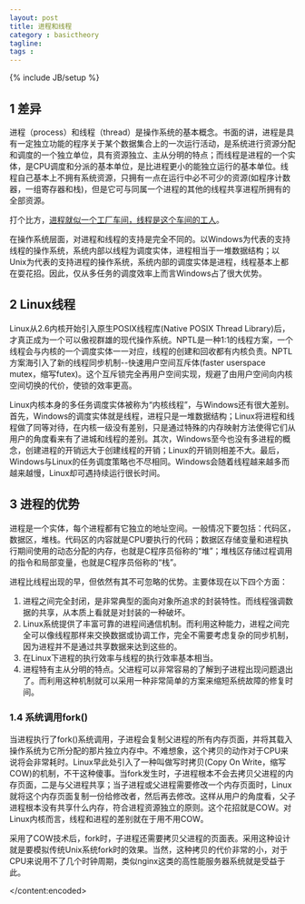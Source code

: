 ```yaml
---
layout: post
title: 进程和线程
category : basictheory
tagline:
tags :
---
```

{% include JB/setup %}

<item>
<title>进程和线程</title>
<content:encoded>
<h2>1 差异</h2>

进程（process）和线程（thread）是操作系统的基本概念。书面的讲，进程是具有一定独立功能的程序关于某个数据集合上的一次运行活动，是系统进行资源分配和调度的一个独立单位，具有资源独立、主从分明的特点；而线程是进程的一个实体，是CPU调度和分派的基本单位，是比进程更小的能独立运行的基本单位。线程自己基本上不拥有系统资源，只拥有一点在运行中必不可少的资源(如程序计数器，一组寄存器和栈)，但是它可与同属一个进程的其他的线程共享进程所拥有的全部资源。

打个比方，<a href="http://www.ruanyifeng.com/blog/2013/04/processes_and_threads.html">进程就似一个工厂车间，线程是这个车间的工人</a>。

在操作系统层面，对进程和线程的支持是完全不同的。以Windows为代表的支持线程的操作系统，系统内部以线程为调度实体，进程相当于一堆数据结构；以Unix为代表的支持进程的操作系统，系统内部的调度实体是进程，线程基本上都在耍花招。因此，仅从多任务的调度效率上而言Windows占了很大优势。

<h2>2 Linux线程</h2>

Linux从2.6内核开始引入原生POSIX线程库(Native POSIX Thread Library)后，才真正成为一个可以傲视群雄的现代操作系统。NPTL是一种1:1的线程方案，一个线程会与内核的一个调度实体一一对应，线程的创建和回收都有内核负责。NPTL方案海引入了新的线程同步机制--快速用户空间互斥体(faster userspace mutex，缩写futex)。这个互斥锁完全再用户空间实现，规避了由用户空间向内核空间切换的代价，使锁的效率更高。

Linux内核本身的多任务调度实体被称为“内核线程”，与Windows还有很大差别。首先，Windows的调度实体就是线程，进程只是一堆数据结构；Linux将进程和线程做了同等对待，在内核一级没有差别，只是通过特殊的内存映射方法使得它们从用户的角度看来有了进城和线程的差别。其次，Windows至今也没有多进程的概念，创建进程的开销远大于创建线程的开销；Linux的开销则相差不大。最后，Windows与Linux的任务调度策略也不尽相同。Windows会随着线程越来越多而越来越慢，Linux却可遇持续运行很长时间。

<h2>3 进程的优势</h2>

进程是一个实体，每个进程都有它独立的地址空间。一般情况下要包括：代码区，数据区，堆栈。代码区的内容就是CPU要执行的代码；数据区存储变量和进程执行期间使用的动态分配的内存，也就是C程序员俗称的“堆”；堆栈区存储过程调用的指令和局部变量，也就是C程序员俗称的“栈”。

进程比线程出现的早，但依然有其不可忽略的优势。主要体现在以下四个方面：
1. 进程之间完全封闭，是非常典型的面向对象所追求的封装特性。而线程强调数据的共享，从本质上看就是对封装的一种破坏。
2. Linux系统提供了丰富可靠的进程间通信机制。而利用这种能力，进程之间完全可以像线程那样来交换数据或协调工作，完全不需要考虑复杂的同步机制，因为进程并不是通过共享数据来达到这些的。
3. 在Linux下进程的执行效率与线程的执行效率基本相当。
4. 进程特有主从分明的特点。父进程可以非常容易的了解到子进程出现问题退出了。而利用这种机制就可以采用一种非常简单的方案来缩短系统故障的修复时间。

<h3>1.4 系统调用fork()</h3>

当进程执行了fork()系统调用，子进程会复制父进程的所有内存页面，并将其载入操作系统为它所分配的那片独立内存中。不难想象，这个拷贝的动作对于CPU来说将会非常耗时。Linux早此处引入了一种叫做写时拷贝(Copy On Write，缩写COW)的机制，不干这种傻事。当fork发生时，子进程根本不会去拷贝父进程的内存页面，二是与父进程共享；当子进程或父进程需要修改一个内存页面时，Linux就将这个内存页面复制一份给修改者，然后再去修改。这样从用户的角度看，父子进程根本没有共享什么内存，符合进程资源独立的原则。这个花招就是COW。对Linux内核而言，线程和进程的差别就在于用不用COW。

采用了COW技术后，fork时，子进程还需要拷贝父进程的页面表。采用这种设计就是要模拟传统Unix系统fork时的效果。当然，这种拷贝的代价非常的小，对于CPU来说用不了几个时钟周期，类似nginx这类的高性能服务器系统就是受益于此。

</content:encoded>

</item>
